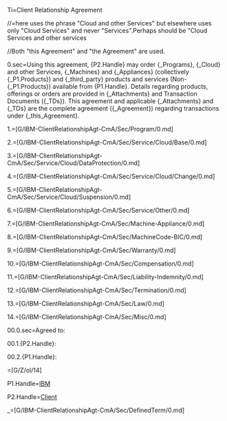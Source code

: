 Ti=Client Relationship Agreement

//=here uses the phrase "Cloud and other Services" but elsewhere uses only "Cloud Services" and never "Services".Perhaps should be "Cloud Services and other services  

//Both "this Agreement" and "the Agreement" are used.

0.sec=Using this agreement, {P2.Handle} may order {_Programs}, {_Cloud} and other Services, {_Machines} and {_Appliances} (collectively {_P1.Products}) and {_third_party} products and services (Non-{_P1.Products}) available from {P1.Handle}. Details regarding products, offerings or orders are provided in {_Attachments} and Transaction Documents ({_TDs}). This agreement and applicable {_Attachments} and {_TDs} are the complete agreement ({_Agreement}) regarding transactions under {_this_Agreement}.

1.=[G/IBM-ClientRelationshipAgt-CmA/Sec/Program/0.md]

2.=[G/IBM-ClientRelationshipAgt-CmA/Sec/Service/Cloud/Base/0.md]

3.=[G/IBM-ClientRelationshipAgt-CmA/Sec/Service/Cloud/DataProtection/0.md]

4.=[G/IBM-ClientRelationshipAgt-CmA/Sec/Service/Cloud/Change/0.md]

5.=[G/IBM-ClientRelationshipAgt-CmA/Sec/Service/Cloud/Suspension/0.md]

6.=[G/IBM-ClientRelationshipAgt-CmA/Sec/Service/Other/0.md]

7.=[G/IBM-ClientRelationshipAgt-CmA/Sec/Machine-Appliance/0.md]

8.=[G/IBM-ClientRelationshipAgt-CmA/Sec/MachineCode-BIC/0.md]

9.=[G/IBM-ClientRelationshipAgt-CmA/Sec/Warranty/0.md]

10.=[G/IBM-ClientRelationshipAgt-CmA/Sec/Compensation/0.md]

11.=[G/IBM-ClientRelationshipAgt-CmA/Sec/Liability-Indemnity/0.md]

12.=[G/IBM-ClientRelationshipAgt-CmA/Sec/Termination/0.md]

13.=[G/IBM-ClientRelationshipAgt-CmA/Sec/Law/0.md]

14.=[G/IBM-ClientRelationshipAgt-CmA/Sec/Misc/0.md]

00.0.sec=Agreed to:

00.1.{P2.Handle}:

00.2.{P1.Handle}:

=[G/Z/ol/14]

P1.Handle=<a href="#0.sec" class='definedterm'>IBM</a>

P2.Handle=<a href="#0.sec" class='definedterm'>Client</a>

_=[G/IBM-ClientRelationshipAgt-CmA/Sec/DefinedTerm/0.md]
